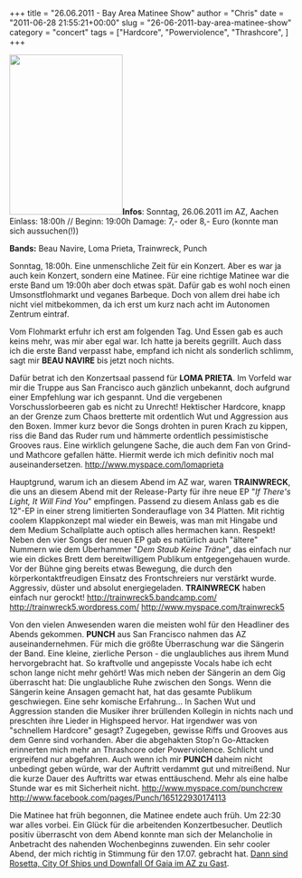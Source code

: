 +++
title = "26.06.2011 - Bay Area Matinee Show"
author = "Chris"
date = "2011-06-28 21:55:21+00:00"
slug = "26-06-2011-bay-area-matinee-show"
category = "concert"
tags = ["Hardcore", "Powerviolence", "Thrashcore", ]
+++

<img src="http://necroslaughter.de/wp-content/uploads/2011/06/2011-06-26-Bay-Area-Matinnee-Show.jpg" alt="" title="2011-06-26 - Bay Area Matinnee Show" width="200" height="283" class="alignnone size-full wp-image-6173 coverImg" />**Infos**:
Sonntag, 26.06.2011 im AZ, Aachen
Einlass: 18:00h // Beginn: 19:00h
Damage: 7,- oder 8,- Euro (konnte man sich aussuchen(!))

**Bands:** Beau Navire, Loma Prieta, Trainwreck, Punch

Sonntag, 18:00h. Eine unmenschliche Zeit für ein Konzert. Aber es war ja auch kein Konzert, sondern eine Matinee. Für eine richtige Matinee war die erste Band um 19:00h aber doch etwas spät. Dafür gab es wohl noch einen Umsonstflohmarkt und veganes Barbeque. Doch von allem drei habe ich nicht viel mitbekommen, da ich erst um kurz nach acht im Autonomen Zentrum eintraf.

Vom Flohmarkt erfuhr ich erst am folgenden Tag. Und Essen gab es auch keins mehr, was mir aber egal war. Ich hatte ja bereits gegrillt. Auch dass ich die erste Band verpasst habe, empfand ich nicht als sonderlich schlimm, sagt mir **BEAU NAVIRE** bis jetzt noch nichts.

Dafür betrat ich den Konzertsaal passend für **LOMA PRIETA**. Im Vorfeld war mir die Truppe aus San Francisco auch gänzlich unbekannt, doch aufgrund einer Empfehlung war ich gespannt. Und die vergebenen Vorschusslorbeeren gab es nicht zu Unrecht! Hektischer Hardcore, knapp an der Grenze zum Chaos bretterte mit ordentlich Wut und Aggression aus den Boxen. Immer kurz bevor die Songs drohten in puren Krach zu kippen, riss die Band das Ruder rum und hämmerte ordentlich pessimistische Grooves raus. Eine wirklich gelungene Sache, die auch dem Fan von Grind- und Mathcore gefallen hätte. Hiermit werde ich mich definitiv noch mal auseinandersetzen.
<a href="http://www.myspace.com/lomaprieta">http://www.myspace.com/lomaprieta</a>

Hauptgrund, warum ich an diesem Abend im AZ war, waren **TRAINWRECK**, die uns an diesem Abend mit der Release-Party für ihre neue EP "_If There's Light, It Will Find You_" empfingen. Passend zu diesem Anlass gab es die 12"-EP in einer streng limitierten Sonderauflage von 34 Platten. Mit richtig coolem Klappkonzept mal wieder ein Beweis, was man mit Hingabe und dem Medium Schallplatte auch optisch alles hermachen kann. Respekt!
Neben den vier Songs der neuen EP gab es natürlich auch "ältere" Nummern wie dem Überhammer "_Dem Staub Keine Träne_", das einfach nur wie ein dickes Brett dem bereitwilligem Publikum entgegengehauen wurde. Vor der Bühne ging bereits etwas Bewegung, die durch den körperkontaktfreudigen Einsatz des Frontschreiers nur verstärkt wurde. Aggressiv, düster und absolut energiegeladen. **TRAINWRECK** haben einfach nur gerockt!
<a href="http://trainwreck5.bandcamp.com/">http://trainwreck5.bandcamp.com/</a>
<a href="http://trainwreck5.wordpress.com/">http://trainwreck5.wordpress.com/</a>
<a href="http://www.myspace.com/trainwreck5">http://www.myspace.com/trainwreck5</a>

Von den vielen Anwesenden waren die meisten wohl für den Headliner des Abends gekommen. **PUNCH** aus San Francisco nahmen das AZ auseinandernehmen. Für mich die größte Überraschung war die Sängerin der Band. Eine kleine, zierliche Person - die unglaubliches aus ihrem Mund hervorgebracht hat. So kraftvolle und angepisste Vocals habe ich echt schon lange nicht mehr gehört!
Was mich neben der Sängerin an dem Gig überrascht hat: Die unglaubliche Ruhe zwischen den Songs. Wenn die Sängerin keine Ansagen gemacht hat, hat das gesamte Publikum geschwiegen. Eine sehr komische Erfahrung...
In Sachen Wut und Aggression standen die Musiker ihrer brüllenden Kollegin in nichts nach und preschten ihre Lieder in Highspeed hervor. Hat irgendwer was von "schnellem Hardcore" gesagt? Zugegeben, gewisse Riffs und Grooves aus dem Genre sind vorhanden. Aber die abgehakten Stop'n Go-Attacken erinnerten mich mehr an Thrashcore oder Powerviolence. Schlicht und ergreifend nur abgefahren. Auch wenn ich mir **PUNCH** daheim nicht unbedingt geben würde, war der Auftritt verdammt gut und mitreißend. Nur die kurze Dauer des Auftritts war etwas enttäuschend. Mehr als eine halbe Stunde war es mit Sicherheit nicht.
<a href="http://www.myspace.com/punchcrew">http://www.myspace.com/punchcrew</a>
<a href="http://www.facebook.com/pages/Punch/165122930174113">http://www.facebook.com/pages/Punch/165122930174113</a>

Die Matinee hat früh begonnen, die Matinee endete auch früh. Um 22:30 war alles vorbei. Ein Glück für die arbeitenden Konzertbesucher. Deutlich positiv überrascht von dem Abend konnte man sich der Melancholie in Anbetracht des nahenden Wochenbeginns zuwenden. Ein sehr cooler Abend, der mich richtig in Stimmung für den 17.07. gebracht hat. <a href="http://www.az-aachen.de/single-id-543-event-AZ_Aachen_Events_Konzerte_Parties-Rosetta,_City_of_Ships,_Downfall_of_Gaia.html">Dann sind Rosetta, City Of Ships und Downfall Of Gaia im AZ zu Gast</a>.

